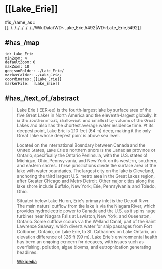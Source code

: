 
# [[Lake_Erie]] 

#is_/same_as :: [[../../../../../../../WikiData/WD~Lake_Erie,5492|WD~Lake_Erie,5492]] 

## #has_/map 

```leaflet
id: Lake_Erie
minZoom: 4 
defaultZoom: 6 
maxZoom: 18
geojsonFolder: ./Lake_Erie/
markerFolder: ./Lake_Erie/
coordinates: [[Lake_Erie]] 
markerFile: [[Lake_Erie]] 
```


## #has_/text_of_/abstract 

> Lake Erie ( EER-ee) is the fourth-largest lake by surface area of the five Great Lakes in North America and the eleventh-largest globally. It is the southernmost, shallowest, and smallest by volume of the Great Lakes and also has the shortest average water residence time. At its deepest point, Lake Erie is 210 feet (64 m) deep, making it the only Great Lake whose deepest point is above sea level.
>
> Located on the International Boundary between Canada and the United States, Lake Erie's northern shore is the Canadian province of Ontario, specifically the Ontario Peninsula, with the U.S. states of Michigan, Ohio, Pennsylvania, and New York on its western, southern, and eastern shores. These jurisdictions divide the surface area of the lake with water boundaries. The largest city on the lake is Cleveland, anchoring the third largest U.S. metro area in the Great Lakes region, after Greater Chicago and Metro Detroit. Other major cities along the lake shore include Buffalo, New York; Erie, Pennsylvania; and Toledo, Ohio.
>
> Situated below Lake Huron, Erie's primary inlet is the Detroit River. The main natural outflow from the lake is via the Niagara River, which provides hydroelectric power to Canada and the U.S. as it spins huge turbines near Niagara Falls at Lewiston, New York, and Queenston, Ontario. Some outflow occurs via the Welland Canal, part of the Saint Lawrence Seaway, which diverts water for ship passages from Port Colborne, Ontario, on Lake Erie, to St. Catharines on Lake Ontario, an elevation difference of 326 ft (99 m). Lake Erie's environmental health has been an ongoing concern for decades, with issues such as overfishing, pollution, algae blooms, and eutrophication generating headlines.
>
> [Wikipedia](https://en.wikipedia.org/wiki/Lake%20Erie) 

